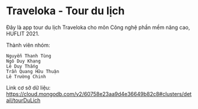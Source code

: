 # Traveloka - Tour du lịch
Đây là app tour du lịch Traveloka cho môn Công nghệ phần mềm nâng cao, HUFLIT 2021.

Thành viên nhóm:
```
Nguyễn Thanh Tùng
Ngô Duy Khang
Lê Duy Thắng
Trần Quang Hữu Thuận
Lê Trường Chinh
```

Link cơ sở dữ liệu: https://cloud.mongodb.com/v2/60758e23aa9d4e36649b82c8#clusters/detail/tourDuLich
